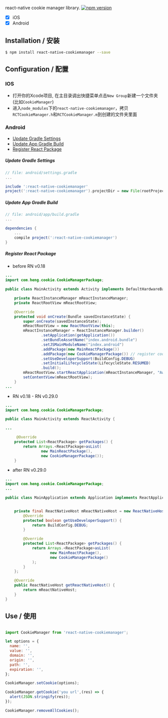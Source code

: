 react-native cookie manager library. [![npm version](https://img.shields.io/npm/v/react-native-cookiemanager.svg?style=flat-square)](https://www.npmjs.com/package/react-native-cookiemanager)

- [x] iOS
- [x] Android

## Installation / 安装

```sh
$ npm install react-native-cookiemanager --save
```

## Configuration / 配置

### IOS
- 打开你的Xcode项目, 在主目录调出快捷菜单点击`New Group`新建一个文件夹(比如`CookieManager`)
- 进入`node_modules`下的`react-native-cookiemanager`，拷贝`RCTCookieManager.h`和`RCTCookieManager.m`到创建的文件夹里面

### Android
- [Update Gradle Settings](#update-gradle-settings)
- [Update App Gradle Build](#update-app-gradle-build)
- [Register React Package](#register-react-package)


##### Update Gradle Settings

```gradle
// file: android/settings.gradle
...

include ':react-native-cookiemanager'
project(':react-native-cookiemanager').projectDir = new File(rootProject.projectDir, '../node_modules/react-native-cookiemanager/android')

```

##### Update App Gradle Build

```gradle
// file: android/app/build.gradle
...

dependencies {
    ...
    compile project(':react-native-cookiemanager')
}
```

##### Register React Package
 
* before RN v0.18
```java
...
import com.heng.cookie.CookieManagerPackage;

public class MainActivity extends Activity implements DefaultHardwareBackBtnHandler {

    private ReactInstanceManager mReactInstanceManager;
    private ReactRootView mReactRootView;

    @Override
    protected void onCreate(Bundle savedInstanceState) {
        super.onCreate(savedInstanceState);
        mReactRootView = new ReactRootView(this);
        mReactInstanceManager = ReactInstanceManager.builder()
                .setApplication(getApplication())
                .setBundleAssetName("index.android.bundle")
                .setJSMainModuleName("index.android")
                .addPackage(new MainReactPackage())
                .addPackage(new CookieManagerPackage()) // register cookie manager package
                .setUseDeveloperSupport(BuildConfig.DEBUG)
                .setInitialLifecycleState(LifecycleState.RESUMED)
                .build();
        mReactRootView.startReactApplication(mReactInstanceManager, "AwesomeProject", null);
        setContentView(mReactRootView);
    }
...

```

 * RN v0.18 - RN v0.29.0
```java
...
import com.heng.cookie.CookieManagerPackage;

public class MainActivity extends ReactActivity {

...

     @Override
    protected List<ReactPackage> getPackages() {
        return Arrays.<ReactPackage>asList(
                new MainReactPackage(),
                new CookieManagerPackage());
    }

```

* after RN v0.29.0
```java
...
import com.heng.cookie.CookieManagerPackage;
...

public class MainApplication extends Application implements ReactApplication {


    private final ReactNativeHost mReactNativeHost = new ReactNativeHost(this) {
        @Override
        protected boolean getUseDeveloperSupport() {
            return BuildConfig.DEBUG;
        }

        @Override
        protected List<ReactPackage> getPackages() {
            return Arrays.<ReactPackage>asList(
                    new MainReactPackage(),
                    new CookieManagerPackage()
            );
        }
    };

    @Override
    public ReactNativeHost getReactNativeHost() {
        return mReactNativeHost;
    }
}

```


## Use / 使用

```js

import CookieManager from 'react-native-cookiemanager';

let options = {
  name: '',
  value: '',
  domain: '',
  origin: '',
  path: '',
  expiration: '',
};

CookieManager.setCookie(options);

CookieManager.getCookie('you url',(res) => {
  alert(JSON.stringify(res));
});

CookieManager.removeAllCookies();
```

